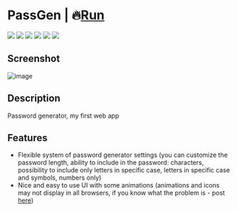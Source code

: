 # PassGen | 🔥[Run](https://zalexanninev15.github.io/PassGen)

[![](https://img.shields.io/badge/platforms-All_with_Internet-27282D.svg)](https://github.com/Zalexanninev15/PassGen)
[![](https://img.shields.io/badge/written_on-HTML-E34F26.svg?logo=html5)](https://github.com/Zalexanninev15/PassGen)
[![](https://img.shields.io/badge/release-v1.1-blue.svg)](https://github.com/Zalexanninev15/PassGen)
[![](https://img.shields.io/github/last-commit/Zalexanninev15/PassGen)](https://github.com/Zalexanninev15/PassGen/commits/main)
[![](https://img.shields.io/badge/license-MIT-blue.svg)](LICENSE)
[![](https://img.shields.io/badge/donate-Buy_Me_a_Coffee-F94400.svg)](https://zalexanninev15.jimdofree.com/buy-me-a-coffee)

## Screenshot

![image](https://user-images.githubusercontent.com/51060911/148643936-df6fbc9a-fad2-4ef8-8328-b83b5825b3e6.png)

## Description
Password generator, my first web app

## Features

- Flexible system of password generator settings (you can customize the password length, ability to include in the password: characters, possibility to include only letters in specific case, letters in specific case and symbols, numbers only)
- Nice and easy to use UI with some animations (animations and icons may not display in all browsers, if you know what the problem is - post [here](https://github.com/Zalexanninev15/PassGen/issues/new))
